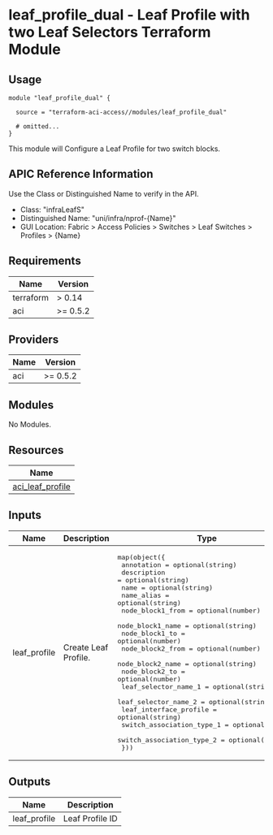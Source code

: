# leaf_profile_dual - Leaf Profile with two Leaf Selectors Terraform Module

## Usage

```hcl
module "leaf_profile_dual" {

  source = "terraform-aci-access//modules/leaf_profile_dual"

  # omitted...
}
```

This module will Configure a Leaf Profile for two switch blocks.

## APIC Reference Information

Use the Class or Distinguished Name to verify in the API.

* Class: "infraLeafS"
* Distinguished Name: "uni/infra/nprof-{Name}"
* GUI Location: Fabric > Access Policies > Switches > Leaf Switches > Profiles > {Name}

<!-- BEGINNING OF PRE-COMMIT-TERRAFORM DOCS HOOK -->
## Requirements

| Name | Version |
|------|---------|
| terraform | > 0.14 |
| aci | >= 0.5.2 |

## Providers

| Name | Version |
|------|---------|
| aci | >= 0.5.2 |

## Modules

No Modules.

## Resources

| Name |
|------|
| [aci_leaf_profile](https://registry.terraform.io/providers/ciscodevnet/aci/0.5.2/docs/resources/leaf_profile) |

## Inputs

| Name | Description | Type | Default | Required |
|------|-------------|------|---------|:--------:|
| leaf\_profile | Create Leaf Profile. | <pre>map(object({<br>    annotation                = optional(string)<br>    description               = optional(string)<br>    name                      = optional(string)<br>    name_alias                = optional(string)<br>    node_block1_from          = optional(number)<br>    node_block1_name          = optional(string)<br>    node_block1_to            = optional(number)<br>    node_block2_from          = optional(number)<br>    node_block2_name          = optional(string)<br>    node_block2_to            = optional(number)<br>    leaf_selector_name_1      = optional(string)<br>    leaf_selector_name_2      = optional(string)<br>    leaf_interface_profile    = optional(string)<br>    switch_association_type_1 = optional(string)<br>    switch_association_type_2 = optional(string)<br>  }))</pre> | <pre>{<br>  "default": {<br>    "annotation": "",<br>    "description": "",<br>    "leaf_interface_profile": "",<br>    "leaf_selector_name_1": "leaf201",<br>    "leaf_selector_name_2": "leaf202",<br>    "name": "default",<br>    "name_alias": "",<br>    "node_block1_from": 201,<br>    "node_block1_name": "blk1",<br>    "node_block1_to": 201,<br>    "node_block2_from": 202,<br>    "node_block2_name": "blk2",<br>    "node_block2_to": 202,<br>    "switch_association_type_1": "range",<br>    "switch_association_type_2": "range"<br>  }<br>}</pre> | no |

## Outputs

| Name | Description |
|------|-------------|
| leaf\_profile | Leaf Profile ID |
<!-- END OF PRE-COMMIT-TERRAFORM DOCS HOOK -->
